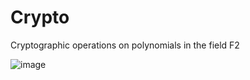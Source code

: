 # Crypto
Cryptographic operations on polynomials in the field F2

![image](https://user-images.githubusercontent.com/71026189/144291170-2e2a7d36-9f07-424f-a996-cc6dc72917ef.png)
